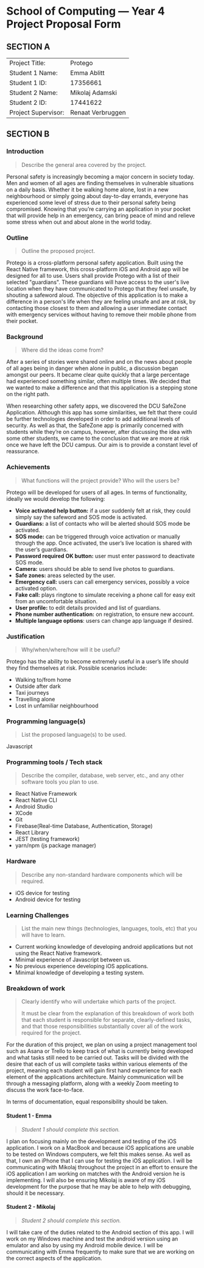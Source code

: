 # School of Computing &mdash; Year 4 Project Proposal Form


## SECTION A

|                     |                   |
|---------------------|-------------------|
|Project Title:       | Protego           |
|Student 1 Name:      | Emma Ablitt       |
|Student 1 ID:        | 17356661          |
|Student 2 Name:      | Mikolaj Adamski   |
|Student 2 ID:        | 17441622          |
|Project Supervisor:  | Renaat Verbruggen |


## SECTION B


### Introduction

> Describe the general area covered by the project.

Personal safety is increasingly becoming a major concern in society today. Men and women of all ages are finding themselves in vulnerable situations on a daily basis. Whether it be walking home alone, lost in a new neighbourhood or simply going about day-to-day errands, everyone has experienced some level of stress due to their personal safety being compromised. Knowing that you’re carrying an application in your pocket that will provide help in an emergency, can bring peace of mind and relieve some stress when out and about alone in the world today.


### Outline

> Outline the proposed project.

Protego is a cross-platform personal safety application. Built using the React Native framework, this cross-platform iOS and Android app will be designed for all to use. Users shall provide Protego with a list of their selected "guardians". These guardians will have access to the user's live location when they have communicated to Protego that they feel unsafe, by shouting a safeword aloud. The objective of this application is to make a difference in a person's life when they are feeling unsafe and are at risk,  by contacting those closest to them and allowing a user immediate contact with emergency services without having to remove their mobile phone from their pocket. 


### Background

> Where did the ideas come from?

After a series of stories were shared online and on the news about people of all ages being in danger when alone in public, a discussion began amongst our peers. It became clear quite quickly that a large percentage had experienced something similar, often multiple times. We decided that we wanted to make a difference and that this application is a stepping stone on the right path.

When researching other safety apps, we discovered the DCU SafeZone Application. Although this app has some similarities, we felt that there could be further technologies developed in order to add additional levels of security. As well as that, the SafeZone app is primarily concerned with students while they’re on campus, however, after discussing the idea with some other students, we came to the conclusion that we are more at risk once we have left the DCU campus. Our aim is to provide a constant level of reassurance. 


### Achievements

> What functions will the project provide? Who will the users be?

Protego will be developed for users of all ages. In terms of functionality, ideally we would develop the following:

- **Voice activated help button:** if a user suddenly felt at risk, they could simply say the safeword and SOS mode is activated.
- **Guardians:** a list of contacts who will be alerted should SOS mode be activated.
- **SOS mode:** can be triggered through voice activation or manually through the app. Once activated, the user’s live location is shared with the user’s guardians.
- **Password required OK button:** user must enter password to deactivate SOS mode. 
- **Camera:** users should be able to send live photos to guardians. 
- **Safe zones:** areas selected by the user.
- **Emergency call:** users can call emergency services, possibly a voice activated option.
- **Fake call:** plays ringtone to simulate receiving a phone call for easy exit from an uncomfortable situation.
- **User profile:** to edit details provided and list of guardians.
- **Phone number authentication:** on registration, to ensure new account. 
- **Multiple language options**: users can change app language if desired.


### Justification

> Why/when/where/how will it be useful?

Protego has the ability to become extremely useful in a user’s life should they find themselves at risk. Possible scenarios include:

- Walking to/from home 
- Outside after dark
- Taxi journeys
- Travelling alone
- Lost in unfamiliar neighbourhood


### Programming language(s)

> List the proposed language(s) to be used.

Javascript


### Programming tools / Tech stack

> Describe the compiler, database, web server, etc., and any other software tools you plan to use.


- React Native Framework
- React Native CLI 
- Android Studio
- XCode
- Git
- Firebase(Real-time Database, Authentication, Storage)
- React Library
- JEST (testing framework)
- yarn/npm (js package manager)


### Hardware

> Describe any non-standard hardware components which will be required.

- iOS device for testing
- Android device for testing


### Learning Challenges

> List the main new things (technologies, languages, tools, etc) that you will have to learn.


- Current working knowledge of developing android applications but not using the React Native framework.
- Minimal experience of Javascript between us. 
- No previous experience developing iOS applications.
- Minimal knowledge of developing a testing system.


### Breakdown of work

> Clearly identify who will undertake which parts of the project.
>
> It must be clear from the explanation of this breakdown of work both that each student is responsible for
> separate, clearly-defined tasks, and that those responsibilities substantially cover all of the work required
> for the project.

For the duration of this project, we plan on using a project management tool such as Asana or Trello to keep track of what is currently being developed and what tasks still need to be carried out. Tasks will be divided with the desire that each of us will complete tasks within various elements of the project, meaning each student will gain first hand experience for each element of the applications architecture. Mainly communication will be through a messaging platform, along with a weekly Zoom meeting to discuss the work face-to-face. 


In terms of documentation, equal responsibility should be taken. 


#### Student 1 - Emma

> *Student 1 should complete this section.*

I plan on focusing mainly on the development and testing of the iOS application. I work on a MacBook and because iOS applications are unable to be tested on Windows computers, we felt this makes sense. As well as that, I own an iPhone that I can use for testing the iOS application.
I will be communicating with Mikolaj throughout the project in an effort to ensure the iOS application I am working on matches with the Android version he is implementing. I will also be ensuring Mikolaj is aware of my iOS development for the purpose that he may be able to help with debugging, should it be necessary. 

#### Student 2 - Mikolaj

> *Student 2 should complete this section.*

I will take care of the duties related to the Android section of this app. I will work on my Windows machine and test the android version using an emulator and also by using my Android mobile device. I will be communicating with Emma frequently to make sure that we are working on the correct aspects of the application.